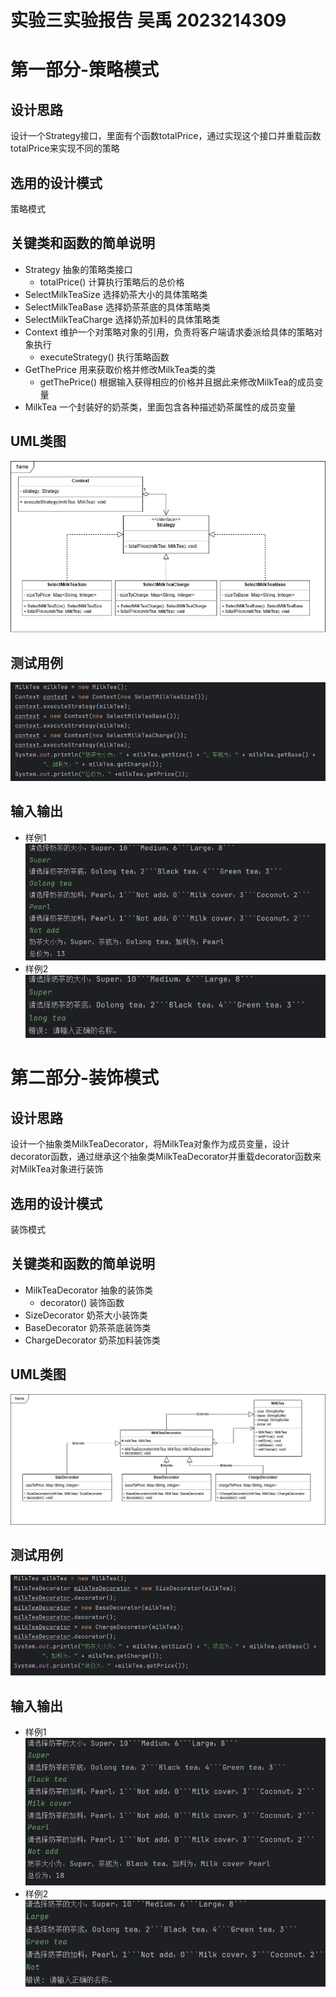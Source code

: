 
# 实验三实验报告 吴禹 2023214309

# 第一部分-策略模式

## 设计思路

设计一个Strategy接口，里面有个函数totalPrice，通过实现这个接口并重载函数totalPrice来实现不同的策略

## 选用的设计模式

策略模式

## 关键类和函数的简单说明

* Strategy 抽象的策略类接口
  * totalPrice() 计算执行策略后的总价格
* SelectMilkTeaSize 选择奶茶大小的具体策略类
* SelectMilkTeaBase 选择奶茶茶底的具体策略类
* SelectMilkTeaCharge 选择奶茶加料的具体策略类
* Context 维护一个对策略对象的引用，负责将客户端请求委派给具体的策略对象执行
  * executeStrategy() 执行策略函数
* GetThePrice 用来获取价格并修改MilkTea类的类
  * getThePrice() 根据输入获得相应的价格并且据此来修改MilkTea的成员变量
* MilkTea 一个封装好的奶茶类，里面包含各种描述奶茶属性的成员变量

## UML类图

![StrategyPattern_uml.png](StrategyPattern_uml.png)

## 测试用例

![Alt text](image.png)

## 输入输出

* 样例1
![Alt text](image-1.png)
* 样例2
![Alt text](image-2.png)

# 第二部分-装饰模式

## 设计思路

设计一个抽象类MilkTeaDecorator，将MilkTea对象作为成员变量，设计decorator函数，通过继承这个抽象类MilkTeaDecorator并重载decorator函数来对MilkTea对象进行装饰

## 选用的设计模式

装饰模式

## 关键类和函数的简单说明

* MilkTeaDecorator 抽象的装饰类
  * decorator() 装饰函数
* SizeDecorator 奶茶大小装饰类
* BaseDecorator 奶茶茶底装饰类
* ChargeDecorator 奶茶加料装饰类

## UML类图

![DecoratorPattern_uml.png](DecoratorPattern_uml.png)

## 测试用例

![Alt text](image-3.png)

## 输入输出

* 样例1
![Alt text](image-4.png)
* 样例2
![Alt text](image-5.png)
